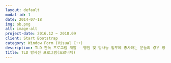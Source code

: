 ```yaml
---
layout: default
modal-id: 1
date: 2014-07-18
img: ob.png
alt: image-alt
project-date: 2016.12 ~ 2018.09
client: Start Bootstrap
category: Window Form (Visual C++)
description: TLD 판독 프로그램 개발 - 병원 및 방사능 업무에 종사하는 분들의 경우 항상 방사능 위험에 노출되어 있으므로 TLD 뱃지를 착용하도록 되어있는데 이 TLD 를 수거하여 판독 하는 프로그램을 개발 <br>데이터 타입 별 계산 처리하는 알고리즘 클래스 개발
title: TLD 방사선 프로그램(오르비텍)
---
```

